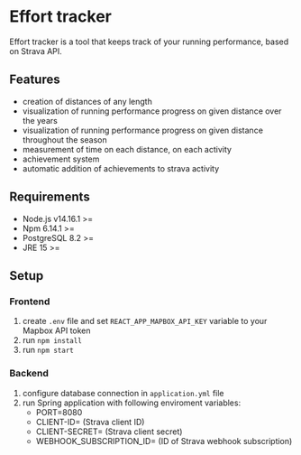 # Effort tracker

Effort tracker is a tool that keeps track of your running performance, based on Strava API.

## Features
 - creation of distances of any length
 - visualization of running performance progress on given distance over the years
 - visualization of running performance progress on given distance throughout the season
 - measurement of time on each distance, on each activity
 - achievement system
 - automatic addition of achievements to strava activity

## Requirements
 - Node.js v14.16.1 >=
 - Npm 6.14.1 >= 
 - PostgreSQL 8.2 >=
 - JRE 15 >=
## Setup

### Frontend
 1. create `.env` file and set `REACT_APP_MAPBOX_API_KEY` variable to your Mapbox API token
 2. run `npm install`
 3. run `npm start`

### Backend
 1. configure database connection in `application.yml` file
 2. run Spring application with following enviroment variables:
    * PORT=8080
    * CLIENT-ID= (Strava client ID)
    * CLIENT-SECRET= (Strava client secret)
    * WEBHOOK_SUBSCRIPTION_ID= (ID of Strava webhook subscription)
    

 
 